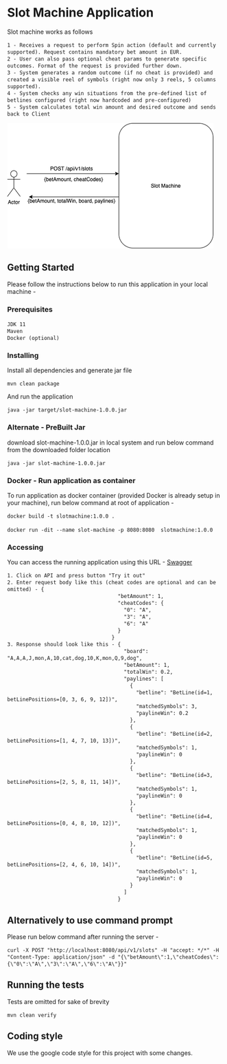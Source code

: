 # Slot Machine Application

Slot machine works as follows

```
1 - Receives a request to perform Spin action (default and currently supported). Request contains mandatory bet amount in EUR.
2 - User can also pass optional cheat params to generate specific outcomes. Format of the request is provided further down.
3 - System generates a random outcome (if no cheat is provided) and created a visible reel of symbols (right now only 3 reels, 5 columns supported).
4 - System checks any win situations from the pre-defined list of betlines configured (right now hardcoded and pre-configured)
5 - System calculates total win amount and desired outcome and sends back to Client
```

![carrental](https://github.com/aviralshukla/slotmachine/blob/main/slotmachine.png)

## Getting Started

Please follow the instructions below to run this application in your local machine - 

### Prerequisites

```
JDK 11
Maven
Docker (optional)
```

### Installing

Install all dependencies and generate jar file
```
mvn clean package
```

And run the application
```
java -jar target/slot-machine-1.0.0.jar
```

### Alternate - PreBuilt Jar

download slot-machine-1.0.0.jar in local system and run below command from the downloaded folder location

```
java -jar slot-machine-1.0.0.jar
```

### Docker - Run application as container

To run application as docker container (provided Docker is already setup in your machine), run below command at root of application - 

```
docker build -t slotmachine:1.0.0 .

docker run -dit --name slot-machine -p 8080:8080  slotmachine:1.0.0
```

### Accessing

You can access the running application using this URL - [Swagger](http://localhost:8080/swagger)

```
1. Click on API and press button "Try it out"
2. Enter request body like this (cheat codes are optional and can be omitted) - {
                                    "betAmount": 1,
                                    "cheatCodes": {
                                      "0": "A",
                                      "3": "A",
                                      "6": "A"
                                    }
                                  }
3. Response should look like this - {
                                      "board": "A,A,A,J,mon,A,10,cat,dog,10,K,mon,Q,9,dog",
                                      "betAmount": 1,
                                      "totalWin": 0.2,
                                      "paylines": [
                                        {
                                          "betline": "BetLine(id=1, betLinePositions=[0, 3, 6, 9, 12])",
                                          "matchedSymbols": 3,
                                          "paylineWin": 0.2
                                        },
                                        {
                                          "betline": "BetLine(id=2, betLinePositions=[1, 4, 7, 10, 13])",
                                          "matchedSymbols": 1,
                                          "paylineWin": 0
                                        },
                                        {
                                          "betline": "BetLine(id=3, betLinePositions=[2, 5, 8, 11, 14])",
                                          "matchedSymbols": 1,
                                          "paylineWin": 0
                                        },
                                        {
                                          "betline": "BetLine(id=4, betLinePositions=[0, 4, 8, 10, 12])",
                                          "matchedSymbols": 1,
                                          "paylineWin": 0
                                        },
                                        {
                                          "betline": "BetLine(id=5, betLinePositions=[2, 4, 6, 10, 14])",
                                          "matchedSymbols": 1,
                                          "paylineWin": 0
                                        }
                                      ]
                                    }
```

## Alternatively to use command prompt

Please run below command after running the server - 

```
curl -X POST "http://localhost:8080/api/v1/slots" -H "accept: */*" -H "Content-Type: application/json" -d "{\"betAmount\":1,\"cheatCodes\":{\"0\":\"A\",\"3\":\"A\",\"6\":\"A\"}}"
```


## Running the tests

Tests are omitted for sake of brevity

```
mvn clean verify
```

## Coding style

We use the google code style for this project with some changes.
